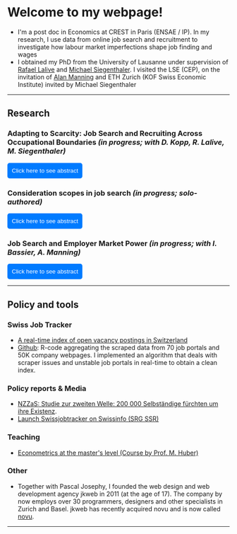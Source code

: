 # Welcome to my webpage!

- I'm a post doc in Economics at CREST in Paris (ENSAE / IP). In my research, I use data from online job search and recruitment to investigate how labour market imperfections shape job finding and wages
- I obtained my PhD from the University of Lausanne under supervision of [Rafael Lalive](https://sites.google.com/site/rafaellalive/) and [Michael Siegenthaler](https://kof.ethz.ch/en/the-institute/kof-divisions/research-division-labour-market-economics.html). I visited the LSE (CEP), on the invitation of [Alan Manning](https://en.wikipedia.org/wiki/Alan_Manning) and ETH Zurich (KOF Swiss Economic Institute) invited by Michael Siegenthaler

***

## Research 

### Adapting to Scarcity: Job Search and Recruiting Across Occupational Boundaries *(in progress; with D. Kopp, R. Lalive, M. Siegenthaler)*

<button class="show-button" onclick="toggleAbstract('abstract1')">Click here to see abstract</button>
<div id="abstract1" class="abstract">
    This paper investigates how job seekers adapt their search strategies when confronted with occupational scarcity, focusing on transitions across occupational boundaries. We use unique data combining job search activity and recruitment outcomes to identify the role of adaptability in shaping labor market outcomes.
</div>

### Consideration scopes in job search *(in progress; solo-authored)*

<button class="show-button" onclick="toggleAbstract('abstract2')">Click here to see abstract</button>
<div id="abstract2" class="abstract">
    This paper explores how job seekers form their consideration sets when searching for jobs and examines the implications of consideration scope on labor market outcomes. The study uses a novel dataset on online job search behavior.
</div>

### Job Search and Employer Market Power *(in progress; with I. Bassier, A. Manning)*

<button class="show-button" onclick="toggleAbstract('abstract3')">Click here to see abstract</button>
<div id="abstract3" class="abstract">
    This paper examines how employer market power influences job search behavior and outcomes. Using unique data and structural modeling, we quantify the extent of employer power and its implications for job seekers.
</div>

***

## Policy and tools

### Swiss Job Tracker

- [A real-time index of open vacancy postings in Switzerland](http://swissjobtracker.ch/)
- [Github](https://github.com/swissjobtracker/chjobtracker): R-code aggregating the scraped data from 70 job portals and 50K company webpages. I implemented an algorithm that deals with scraper issues and unstable job portals in real-time to obtain a clean index.

### Policy reports & Media

- [NZZaS: Studie zur zweiten Welle: 200 000 Selbständige fürchten um ihre Existenz](https://nzzas.nzz.ch/wirtschaft/zweite-welle-viele-selbstaendige-fuerchten-um-ihre-existenz-ld.1589295). 
- [Launch Swissjobtracker on Swissinfo (SRG SSR)](https://www.swissinfo.ch/fre/toute-l-actu-en-bref/repli-du-nombre-d-offres-d-emplois-en-d%C3%A9cembre--%C3%A9tude-/48136458)

### Teaching

- [Econometrics at the master's level (Course by Prof. M. Huber)](https://hecnet.unil.ch/hec/syllabus/descriptif/2551?dyn_lang=en)

### Other

- Together with Pascal Josephy, I founded the web design and web development agency jkweb in 2011 (at the age of 17). The company by now employs over 30 programmers, designers and other specialists in Zurich and Basel. jkweb has recently acquired novu and is now called [novu](https://novu.ch/). 

***

<script>
    // JavaScript function to toggle visibility
    function toggleAbstract(id) {
        const abstract = document.getElementById(id);
        if (abstract.style.display === "none" || abstract.style.display === "") {
            abstract.style.display = "block";
        } else {
            abstract.style.display = "none";
        }
    }
</script>

<style>
    /* CSS for styling */
    .abstract {
        display: none; /* Abstracts are hidden by default */
        margin: 10px 0;
        padding: 10px;
        background-color: #f9f9f9;
        border: 1px solid #ddd;
    }
    .show-button {
        cursor: pointer;
        background-color: #007bff;
        color: white;
        padding: 10px;
        border: none;
        border-radius: 5px;
    }
    .show-button:hover {
        background-color: #0056b3;
    }
</style>